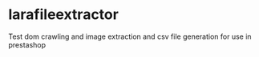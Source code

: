 larafileextractor
=================

Test dom crawling and image extraction and csv file generation for use in prestashop
